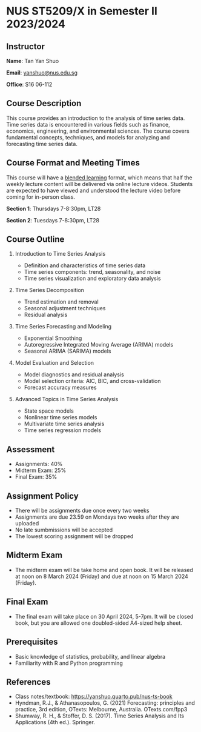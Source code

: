 # NUS ST5209/X in Semester II 2023/2024

## Instructor
**Name**: Tan Yan Shuo

**Email**: yanshuo@nus.edu.sg

**Office**: S16 06-112


## Course Description
This course provides an introduction to the analysis of time series data. Time series data is encountered in various fields such as finance, economics, engineering, and environmental sciences. The course covers fundamental concepts, techniques, and models for analyzing and forecasting time series data.

## Course Format and Meeting Times
This course will have a [blended learning](https://cit.nus.edu.sg/blended-learning-2-0-2/) format, which means that half the weekly lecture content will be delivered via online lecture videos.
Students are expected to have viewed and understood the lecture video before coming for in-person class.

**Section 1**: Thursdays 7-8:30pm, LT28


**Section 2**: Tuesdays 7-8:30pm, LT28

## Course Outline
1. Introduction to Time Series Analysis
    - Definition and characteristics of time series data
    - Time series components: trend, seasonality, and noise
    - Time series visualization and exploratory data analysis

2. Time Series Decomposition
    - Trend estimation and removal
    - Seasonal adjustment techniques
    - Residual analysis

3. Time Series Forecasting and Modeling
    - Exponential Smoothing
    - Autoregressive Integrated Moving Average (ARIMA) models
    - Seasonal ARIMA (SARIMA) models

4. Model Evaluation and Selection
    - Model diagnostics and residual analysis
    - Model selection criteria: AIC, BIC, and cross-validation
    - Forecast accuracy measures

5. Advanced Topics in Time Series Analysis
    - State space models
    - Nonlinear time series models
    - Multivariate time series analysis
    - Time series regression models

## Assessment
- Assignments: 40%
- Midterm Exam: 25%
- Final Exam: 35%

## Assignment Policy
- There will be assignments due once every two weeks
- Assignments are due 23.59 on Mondays two weeks after they are uploaded
- No late sumbmissions will be accepted
- The lowest scoring assignment will be dropped

## Midterm Exam
- The midterm exam will be take home and open book. It will be released at noon on 8 March 2024 (Friday) and due at noon on 15 March 2024 (Friday). 

## Final Exam
- The final exam will take place on 30 April 2024, 5-7pm. It will be closed book, but you are allowed one doubled-sided A4-sized help sheet.

## Prerequisites
- Basic knowledge of statistics, probability, and linear algebra
- Familiarity with R and Python programming

## References
- Class notes/textbook: https://yanshuo.quarto.pub/nus-ts-book
- Hyndman, R.J., & Athanasopoulos, G. (2021) Forecasting: principles and practice, 3rd edition, OTexts: Melbourne, Australia. OTexts.com/fpp3
- Shumway, R. H., & Stoffer, D. S. (2017). Time Series Analysis and Its Applications (4th ed.). Springer.